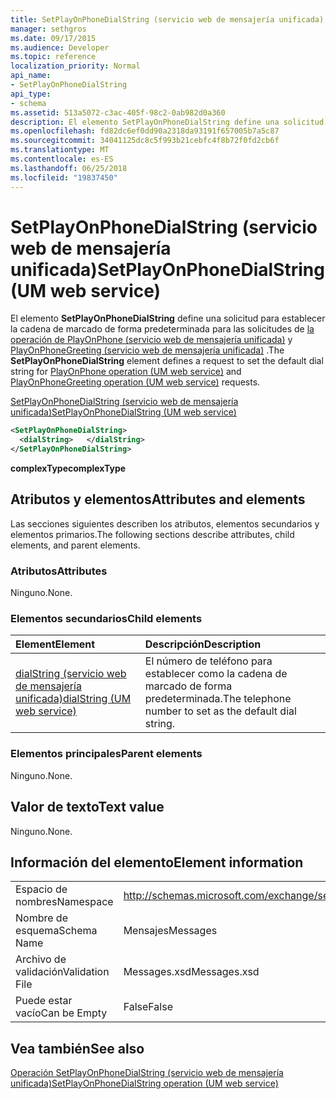```yaml
---
title: SetPlayOnPhoneDialString (servicio web de mensajería unificada)
manager: sethgros
ms.date: 09/17/2015
ms.audience: Developer
ms.topic: reference
localization_priority: Normal
api_name:
- SetPlayOnPhoneDialString
api_type:
- schema
ms.assetid: 513a5072-c3ac-405f-98c2-0ab982d0a360
description: El elemento SetPlayOnPhoneDialString define una solicitud para establecer la cadena de marcado predeterminado para la operación de PlayOnPhone (servicio web de mensajería unificada) y las solicitudes de PlayOnPhoneGreeting operación (servicio web de mensajería unificada).
ms.openlocfilehash: fd82dc6ef0dd90a2318da93191f657005b7a5c87
ms.sourcegitcommit: 34041125dc8c5f993b21cebfc4f8b72f0fd2cb6f
ms.translationtype: MT
ms.contentlocale: es-ES
ms.lasthandoff: 06/25/2018
ms.locfileid: "19837450"
---
```

# <a name="setplayonphonedialstring-um-web-service"></a><span data-ttu-id="fd9f4-103">SetPlayOnPhoneDialString (servicio web de mensajería unificada)</span><span class="sxs-lookup"><span data-stu-id="fd9f4-103">SetPlayOnPhoneDialString (UM web service)</span></span>

<span data-ttu-id="fd9f4-104">El elemento **SetPlayOnPhoneDialString** define una solicitud para establecer la cadena de marcado de forma predeterminada para las solicitudes de [la operación de PlayOnPhone (servicio web de mensajería unificada)](playonphone-operation-um-web-service.md) y [PlayOnPhoneGreeting (servicio web de mensajería unificada)](playonphonegreeting-operation-um-web-service.md) .</span><span class="sxs-lookup"><span data-stu-id="fd9f4-104">The **SetPlayOnPhoneDialString** element defines a request to set the default dial string for [PlayOnPhone operation (UM web service)](playonphone-operation-um-web-service.md) and [PlayOnPhoneGreeting operation (UM web service)](playonphonegreeting-operation-um-web-service.md) requests.</span></span> 
  
[<span data-ttu-id="fd9f4-105">SetPlayOnPhoneDialString (servicio web de mensajería unificada)</span><span class="sxs-lookup"><span data-stu-id="fd9f4-105">SetPlayOnPhoneDialString (UM web service)</span></span>](setplayonphonedialstring-um-web-service.md)
  
```xml
<SetPlayOnPhoneDialString>
  <dialString>   </dialString>
</SetPlayOnPhoneDialString>
```

 <span data-ttu-id="fd9f4-106">**complexType**</span><span class="sxs-lookup"><span data-stu-id="fd9f4-106">**complexType**</span></span>
## <a name="attributes-and-elements"></a><span data-ttu-id="fd9f4-107">Atributos y elementos</span><span class="sxs-lookup"><span data-stu-id="fd9f4-107">Attributes and elements</span></span>

<span data-ttu-id="fd9f4-108">Las secciones siguientes describen los atributos, elementos secundarios y elementos primarios.</span><span class="sxs-lookup"><span data-stu-id="fd9f4-108">The following sections describe attributes, child elements, and parent elements.</span></span>
  
### <a name="attributes"></a><span data-ttu-id="fd9f4-109">Atributos</span><span class="sxs-lookup"><span data-stu-id="fd9f4-109">Attributes</span></span>

<span data-ttu-id="fd9f4-110">Ninguno.</span><span class="sxs-lookup"><span data-stu-id="fd9f4-110">None.</span></span>
  
### <a name="child-elements"></a><span data-ttu-id="fd9f4-111">Elementos secundarios</span><span class="sxs-lookup"><span data-stu-id="fd9f4-111">Child elements</span></span>

|<span data-ttu-id="fd9f4-112">**Element**</span><span class="sxs-lookup"><span data-stu-id="fd9f4-112">**Element**</span></span>|<span data-ttu-id="fd9f4-113">**Descripción**</span><span class="sxs-lookup"><span data-stu-id="fd9f4-113">**Description**</span></span>|
|:-----|:-----|
|[<span data-ttu-id="fd9f4-114">dialString (servicio web de mensajería unificada)</span><span class="sxs-lookup"><span data-stu-id="fd9f4-114">dialString (UM web service)</span></span>](dialstring-um-web-service.md) <br/> |<span data-ttu-id="fd9f4-115">El número de teléfono para establecer como la cadena de marcado de forma predeterminada.</span><span class="sxs-lookup"><span data-stu-id="fd9f4-115">The telephone number to set as the default dial string.</span></span>  <br/> |
   
### <a name="parent-elements"></a><span data-ttu-id="fd9f4-116">Elementos principales</span><span class="sxs-lookup"><span data-stu-id="fd9f4-116">Parent elements</span></span>

<span data-ttu-id="fd9f4-117">Ninguno.</span><span class="sxs-lookup"><span data-stu-id="fd9f4-117">None.</span></span>
  
## <a name="text-value"></a><span data-ttu-id="fd9f4-118">Valor de texto</span><span class="sxs-lookup"><span data-stu-id="fd9f4-118">Text value</span></span>

<span data-ttu-id="fd9f4-119">Ninguno.</span><span class="sxs-lookup"><span data-stu-id="fd9f4-119">None.</span></span>
  
## <a name="element-information"></a><span data-ttu-id="fd9f4-120">Información del elemento</span><span class="sxs-lookup"><span data-stu-id="fd9f4-120">Element information</span></span>

|||
|:-----|:-----|
|<span data-ttu-id="fd9f4-121">Espacio de nombres</span><span class="sxs-lookup"><span data-stu-id="fd9f4-121">Namespace</span></span>  <br/> |http://schemas.microsoft.com/exchange/services/2006/messages  <br/> |
|<span data-ttu-id="fd9f4-122">Nombre de esquema</span><span class="sxs-lookup"><span data-stu-id="fd9f4-122">Schema Name</span></span>  <br/> |<span data-ttu-id="fd9f4-123">Mensajes</span><span class="sxs-lookup"><span data-stu-id="fd9f4-123">Messages</span></span>  <br/> |
|<span data-ttu-id="fd9f4-124">Archivo de validación</span><span class="sxs-lookup"><span data-stu-id="fd9f4-124">Validation File</span></span>  <br/> |<span data-ttu-id="fd9f4-125">Messages.xsd</span><span class="sxs-lookup"><span data-stu-id="fd9f4-125">Messages.xsd</span></span>  <br/> |
|<span data-ttu-id="fd9f4-126">Puede estar vacío</span><span class="sxs-lookup"><span data-stu-id="fd9f4-126">Can be Empty</span></span>  <br/> |<span data-ttu-id="fd9f4-127">False</span><span class="sxs-lookup"><span data-stu-id="fd9f4-127">False</span></span>  <br/> |
   
## <a name="see-also"></a><span data-ttu-id="fd9f4-128">Vea también</span><span class="sxs-lookup"><span data-stu-id="fd9f4-128">See also</span></span>



[<span data-ttu-id="fd9f4-129">Operación SetPlayOnPhoneDialString (servicio web de mensajería unificada)</span><span class="sxs-lookup"><span data-stu-id="fd9f4-129">SetPlayOnPhoneDialString operation (UM web service)</span></span>](setplayonphonedialstring-operation-um-web-service.md)

